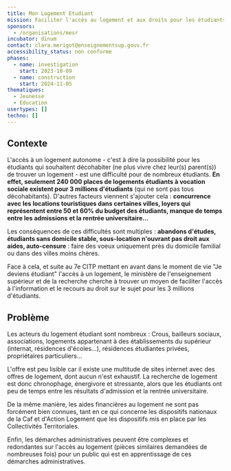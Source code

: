 ```yaml
---
title: Mon Logement Etudiant
mission: Faciliter l'accès au logement et aux droits pour les étudiants
sponsors:
  - /organisations/mesr
incubator: dinum
contact: clara.merigot@enseignementsup.gouv.fr
accessibility_status: non conforme
phases:
  - name: investigation
    start: 2023-10-09
  - name: construction
    start: 2024-11-05
thematiques:
  - Jeunesse
  - Education
usertypes: []
techno: []
---
```

## Contexte

L'accès à un logement autonome - c'est à dire la possibilité pour les étudiants qui souhaitent décohabiter (ne plus vivre chez leur(s) parent(s)) de trouver un logement - est une difficulté pour de nombreux étudiants. **En effet, seulement 240 000 places de logements étudiants à vocation sociale existent pour 3 millions d'étudiants** (qui ne sont pas tous décohabitants). D'autres facteurs viennent s'ajouter  cela : **concurrence avec les locations touristiques dans certaines villes, loyers qui représentent entre 50 et 60% du budget des étudiants, manque de temps entre les admissions et la rentrée universitaire…**

Les conséquences de ces difficultés sont multiples : **abandons d'études, étudiants sans domicile stable, sous-location n'ouvrant pas droit aux aides, auto-censure** : faire des voeux uniquement près du domicile familial ou dans des villes moins chères.

Face à cela, et suite au 7e CITP mettant en avant dans le moment de vie "Je deviens étudiant" l'accès à un logement, le ministère de l'enseignement supérieur et de la recherche cherche à trouver un moyen de faciliter l'accès à l'information et le recours au droit sur le sujet pour les 3 millions d'étudiants. 

## Problème

Les acteurs du logement étudiant sont nombreux : Crous, bailleurs sociaux, associations, logements appartenant à des établissements du supérieur (internat, résidences d'écoles…), résidences étudiantes privées, propriétaires particuliers… 

L'offre est peu lisible car il existe une multitude de sites internet avec des offres de logement, dont aucun n'est exhaustif. La recherche de logement est donc chronophage, énergivore et stressante, alors que les étudiants ont peu de temps entre les résultats d'admission et la rentrée universitaire. 

De la même manière, les aides financières au logement ne sont pas forcément bien connues, tant en ce qui concerne les dispositifs nationaux de la Caf et d'Action Logement que les dispositifs mis en place par les Collectivités Territoriales.

Enfin, les démarches administratives peuvent être complexes et redondantes sur l'accès au logement (pièces similaires demandées de nombreuses fois) pour un public qui est en apprentissage de ces démarches administratives.
